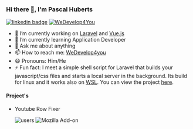 ### Hi there 👋, I'm Pascal Huberts

[![linkedin badge](https://img.shields.io/badge/Pascal_Huberts-30302f?style=flat-square&logo=linkedin)](https://www.linkedin.com/in/pascal-huberts-b1a602179/)
[![WeDevelop4You](https://img.shields.io/badge/WeDevelop4You-30302f?style=flat-square&logo=github)](https://github.com/WeDevelop4You)

- 🔭 I’m currently working on [Laravel](https://laravel.com/) and [Vue.js](https://vuejs.org/)
- 🌱 I’m currently learning Application Developer
- 💬 Ask me about anything
- 📫 How to reach me: [WeDevelop4you](https://wedevelop4you.nl/Contact)
- 😄 Pronouns: Him/He
- ⚡ Fun fact: I meet a simple shell script for Laravel that builds your javascript/css files and starts a local server in the background. Its build for linux and it works also on [WSL](https://docs.microsoft.com/en-us/windows/wsl/about). You can view the project [here](https://github.com/L27SlubbyGames/Laravel-Vue-Easy-Run-Script).

#### Project's
- Youtube Row Fixer

  ![users](https://img.shields.io/amo/users/%7B528dea52-7c0b-43a6-b899-85e7952022c3%7D?label=Firefox%20users&style=flat-square&logoColor=30302f)
  ![Mozilla Add-on](https://img.shields.io/amo/dw/%7B528dea52-7c0b-43a6-b899-85e7952022c3%7D?label=Firefox%20downloads&logoColor=30302f&style=flat-square)
